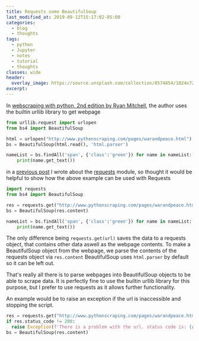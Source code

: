 ```yaml
---
title: Requests some BeautifulSoup
last_modified_at: 2019-09-12T15:17:02-05:00
categories:
  - blog
  - thoughts
tags:
  - python
  - Jupyter
  - notes
  - tutorial
  - thoughts
classes: wide
header:
  overlay_image: https://source.unsplash.com/collection/8574854/1024x720
excerpt:
---
```

In [webscraping with python, 2nd edition by Ryan Mitchell](http://www.pythonscraping.com/), the author uses the builtin
urllib library to get webpage
```python
from urllib.request import urlopen
from bs4 import BeautifulSoup

html = urlopen("http://www.pythonscraping.com/pages/warandpeace.html")
bs = BeautifulSoup(html.read(), 'html.parser')

nameList = bs.findAll('span', {'class':'green'}) for name in nameList:
    print(name.get_text())
```

in a [previous post]() I wrote about the [requests](https://2.python-requests.org/en/master/) module, so thought it would be helpful to show how the above example can be used with Requests
```python
import requests
from bs4 import BeautifulSoup

res = requests.get("http://www.pythonscraping.com/pages/warandpeace.html")
bs = BeautifulSoup(res.content)

nameList = bs.findAll('span', {'class':'green'}) for name in nameList:
    print(name.get_text())
```

The only difference being `requests.get(url)` saves the data to a requests object, that contains other data aswell as the webpage contents.
To make a BeautifulSoup object from the webpage, we parse the contents of the requests object via `res.content`
BeautifulSoup uses `html.parser` by default so it can be left out.

That's really all there is to parse webpages into BeautifulSoup objects to be able to scrape data. It is perfectly fine to use the builtin urllib library for this purpose, but I prefer to use requests as it allows further functionality.

An example would be to raise an exception if the url is inaccessible and stopping the script.
```python
res = requests.get("http://www.pythonscraping.com/pages/warandpeace.html")
if res.status_code != 200:
  raise Exception(f'There is a problem with the url. status code is: {res.status_code}')
bs = BeautifulSoup(res.content)
```
